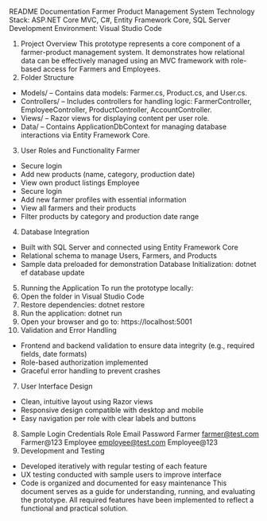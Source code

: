 README Documentation
Farmer Product Management System
Technology Stack: ASP.NET Core MVC, C#, Entity Framework Core, SQL Server
Development Environment: Visual Studio Code
1. Project Overview
This prototype represents a core component of a farmer-product management system. It demonstrates how relational data can be effectively managed using an MVC framework with role-based access for Farmers and Employees.
2. Folder Structure
- Models/ – Contains data models: Farmer.cs, Product.cs, and User.cs.
- Controllers/ – Includes controllers for handling logic: FarmerController, EmployeeController, ProductController, AccountController.
- Views/ – Razor views for displaying content per user role.
- Data/ – Contains ApplicationDbContext for managing database interactions via Entity Framework Core.
3. User Roles and Functionality
Farmer
- Secure login
- Add new products (name, category, production date)
- View own product listings
Employee
- Secure login
- Add new farmer profiles with essential information
- View all farmers and their products
- Filter products by category and production date range
4. Database Integration
- Built with SQL Server and connected using Entity Framework Core
- Relational schema to manage Users, Farmers, and Products
- Sample data preloaded for demonstration
Database Initialization:
dotnet ef database update
5. Running the Application
To run the prototype locally:
1. Open the folder in Visual Studio Code
2. Restore dependencies:
dotnet restore
3. Run the application:
dotnet run
4. Open your browser and go to: https://localhost:5001
6. Validation and Error Handling
- Frontend and backend validation to ensure data integrity (e.g., required fields, date formats)
- Role-based authorization implemented
- Graceful error handling to prevent crashes
7. User Interface Design
- Clean, intuitive layout using Razor views
- Responsive design compatible with desktop and mobile
- Easy navigation per role with clear labels and buttons
8. Sample Login Credentials
Role	Email	Password
Farmer	farmer@test.com	Farmer@123
Employee	employee@test.com	Employee@123
9. Development and Testing
- Developed iteratively with regular testing of each feature
- UX testing conducted with sample users to improve interface
- Code is organized and documented for easy maintenance
This document serves as a guide for understanding, running, and evaluating the prototype. All required features have been implemented to reflect a functional and practical solution.
